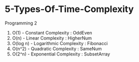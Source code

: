 # 5-Types-Of-Time-Complexity
Programming 2

1. O(1) - Constant Complexity : OddEven
2. O(n) - Linear  Complexity : HigherNum
3. O(log n) - Logarithmic Complexity : Fibonacci
4. O(n^2) - Quadratic Complexity : SameNum
5. O(2^n) - Exponential Complexity : SubsetArray
